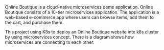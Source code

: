 Online Boutique is a cloud-native microservices demo application. Online Boutique consists of a 10-tier microservices application. The application is a web-based e-commerce app where users can browse items, add them to the cart, and purchase them.

This project using K8s to deploy an Online Boutique website into k8s cluster by using microservices concept.
There is a diagram shows how microservices are connecting to each other.
